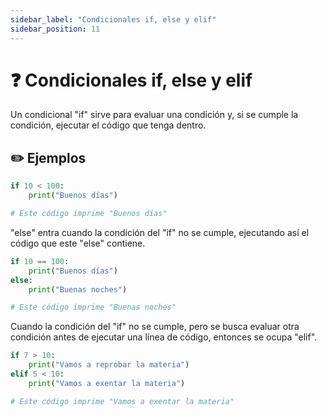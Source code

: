 ```yaml
---
sidebar_label: "Condicionales if, else y elif"
sidebar_position: 11
---
```


# ❓ Condicionales if, else y elif

Un condicional "if" sirve para evaluar una condición y, si se cumple la condición, ejecutar el código que tenga dentro.

## ✏️ Ejemplos

```python title="Ejemplo de un condicional if"
if 10 < 100:
	print("Buenos días")

# Este código imprime "Buenos días"
```

"else" entra cuando la condición del "if" no se cumple, ejecutando así el código que este "else" contiene.

```python title="Ejemplo de un condicional if con un else"
if 10 == 100:
	print("Buenos días")
else:
	print("Buenas noches")

# Este código imprime "Buenas noches"
```

Cuando la condición del "if" no se cumple, pero se busca evaluar otra condición antes de ejecutar una línea de código, entonces se ocupa "elif".

```python title="Ejemplo de un condicional if con un elif"
if 7 > 10:
	print("Vamos a reprobar la materia")
elif 5 < 10:
	print("Vamos a exentar la materia")

# Este código imprime "Vamos a exentar la materia"
```
